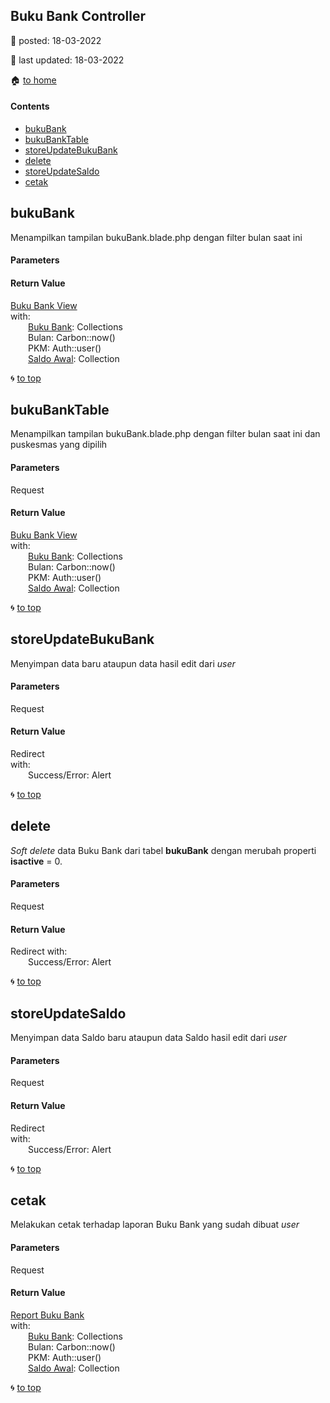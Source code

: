 ## Buku Bank Controller

:date: posted\: 18-03-2022

:memo: last updated\: 18-03-2022

:house: [to home](https://github.com/ivan17051/blud/blob/master/README.md)

#### Contents

- [bukuBank](#bukubank)
- [bukuBankTable](#bukubanktable)
- [storeUpdateBukuBank](#storeupdatebukubank)
- [delete](#delete)
- [storeUpdateSaldo](#storeupdatesaldo)
- [cetak](#cetak)

## bukuBank
Menampilkan tampilan bukuBank.blade.php dengan filter bulan saat ini

#### Parameters

#### Return Value
[Buku Bank View](https://github.com/ivan17051/blud/blob/master/resources/views/bukuBank.blade.php)<br>
with:<br>
&emsp;&emsp;[Buku Bank](https://github.com/ivan17051/blud/blob/master/app/Transaksi.php): Collections<br>
&emsp;&emsp;Bulan: Carbon::now()<br>
&emsp;&emsp;PKM: Auth::user()<br>
&emsp;&emsp;[Saldo Awal](https://github.com/ivan17051/blud/blob/master/app/SaldoBukuBank.php): Collection<br>

:cyclone: [to top](#contents)

## bukuBankTable
Menampilkan tampilan bukuBank.blade.php dengan filter bulan saat ini dan puskesmas yang dipilih

#### Parameters
Request

#### Return Value
[Buku Bank View](https://github.com/ivan17051/blud/blob/master/resources/views/bukuBank.blade.php)<br>
with:<br>
&emsp;&emsp;[Buku Bank](https://github.com/ivan17051/blud/blob/master/app/Transaksi.php): Collections<br>
&emsp;&emsp;Bulan: Carbon::now()<br>
&emsp;&emsp;PKM: Auth::user()<br>
&emsp;&emsp;[Saldo Awal](https://github.com/ivan17051/blud/blob/master/app/SaldoBukuBank.php): Collection<br>

:cyclone: [to top](#contents)

## storeUpdateBukuBank
Menyimpan data baru ataupun data hasil edit dari _user_

#### Parameters
Request

#### Return Value
Redirect<br>
with:<br>
&emsp;&emsp;Success/Error: Alert<br>

:cyclone: [to top](#contents)

## delete
_Soft delete_ data Buku Bank dari tabel **bukuBank** dengan merubah properti **isactive** = 0.
#### Parameters
Request

#### Return Value
Redirect
with:<br>
&emsp;&emsp;Success/Error: Alert<br>

:cyclone: [to top](#contents)

## storeUpdateSaldo
Menyimpan data Saldo baru ataupun data Saldo hasil edit dari _user_

#### Parameters
Request

#### Return Value
Redirect<br>
with:<br>
&emsp;&emsp;Success/Error: Alert<br>

:cyclone: [to top](#contents)

## cetak
Melakukan cetak terhadap laporan Buku Bank yang sudah dibuat _user_

#### Parameters
Request

#### Return Value
[Report Buku Bank](https://github.com/ivan17051/blud/blob/master/resources/views/report/bukubank.blade.php)<br>
with:<br>
&emsp;&emsp;[Buku Bank](https://github.com/ivan17051/blud/blob/master/app/Transaksi.php): Collections<br>
&emsp;&emsp;Bulan: Carbon::now()<br>
&emsp;&emsp;PKM: Auth::user()<br>
&emsp;&emsp;[Saldo Awal](https://github.com/ivan17051/blud/blob/master/app/SaldoBukuBank.php): Collection<br>

:cyclone: [to top](#contents)